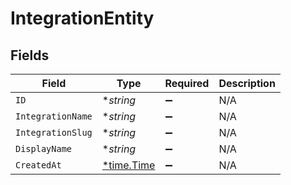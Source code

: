 # IntegrationEntity


## Fields

| Field                                      | Type                                       | Required                                   | Description                                |
| ------------------------------------------ | ------------------------------------------ | ------------------------------------------ | ------------------------------------------ |
| `ID`                                       | **string*                                  | :heavy_minus_sign:                         | N/A                                        |
| `IntegrationName`                          | **string*                                  | :heavy_minus_sign:                         | N/A                                        |
| `IntegrationSlug`                          | **string*                                  | :heavy_minus_sign:                         | N/A                                        |
| `DisplayName`                              | **string*                                  | :heavy_minus_sign:                         | N/A                                        |
| `CreatedAt`                                | [*time.Time](https://pkg.go.dev/time#Time) | :heavy_minus_sign:                         | N/A                                        |